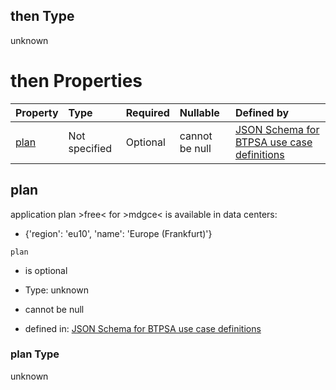 ## then Type

unknown

# then Properties

| Property      | Type          | Required | Nullable       | Defined by                                                                                                                                                                                                                                      |
| :------------ | :------------ | :------- | :------------- | :---------------------------------------------------------------------------------------------------------------------------------------------------------------------------------------------------------------------------------------------- |
| [plan](#plan) | Not specified | Optional | cannot be null | [JSON Schema for BTPSA use case definitions](btpsa-usecase-properties-services-items-allof-2-then-allof-31-then-allof-0-then-properties-plan.md "undefined#/properties/services/items/allOf/2/then/allOf/31/then/allOf/0/then/properties/plan") |

## plan

application plan >free< for >mdgce< is available in data centers:

*   {'region': 'eu10', 'name': 'Europe (Frankfurt)'}

`plan`

*   is optional

*   Type: unknown

*   cannot be null

*   defined in: [JSON Schema for BTPSA use case definitions](btpsa-usecase-properties-services-items-allof-2-then-allof-31-then-allof-0-then-properties-plan.md "undefined#/properties/services/items/allOf/2/then/allOf/31/then/allOf/0/then/properties/plan")

### plan Type

unknown
